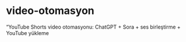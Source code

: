 # video-otomasyon
“YouTube Shorts video otomasyonu: ChatGPT + Sora + ses birleştirme + YouTube yükleme
